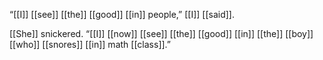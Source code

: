 “[[I]] [[see]] [[the]] [[good]] [[in]] people,” [[I]] [[said]].

[[She]] snickered. “[[I]] [[now]] [[see]] [[the]] [[good]] [[in]] [[the]] [[boy]] [[who]] [[snores]] [[in]] math [[class]].”